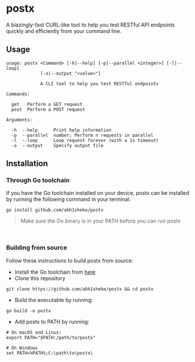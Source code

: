 # postx
A blazingly-fast CURL-like tool to help you test RESTful API endpoints quickly and efficiently from your command line.

## Usage

```
usage: postx <Command> [-h|--help] [-p|--parallel <integer>] [-l|--loop]
             [-o|--output "<value>"]

             A CLI tool to help you test RESTful endpoints

Commands:

  get   Perform a GET request
  post  Perform a POST request

Arguments:

  -h  --help      Print help information
  -p  --parallel  number; Perform n requests in parallel
  -l  --loop      Loop request forever (with a 1s timeout)
  -o  --output    Specify output file
```

## Installation
### Through Go toolchain
If you have the Go toolchain installed on your device, postx can be installed by running the following command in your terminal:
```
go install github.com/abh1sheke/postx
```

> Make sure the Go binary is in your PATH before you can run postx

<br />

### Building from source
Follow these instructions to build postx from source:
  * Install the Go toolchain from [here](https://go.dev/doc/install)
  * Clone this repository
  ```
  git clone https://github.com/abh1sheke/postx && cd postx
  ```
  * Build the executable by running:
  ```
  go build -o postx
  ```
  * Add postx to PATH by running:
  ```
  # On macOS and Linux:
  export PATH="$PATH:/path/to/postx"

  # On Windows
  set PATH=%PATH%;C:\path\to\postx\
  ```
